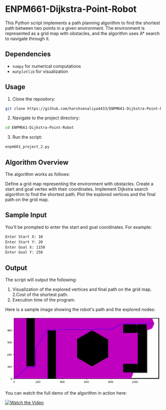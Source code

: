 # ENPM661-Dijkstra-Point-Robot

This Python script implements a path planning algorithm to find the shortest path between two points in a given environment. The environment is represented as a grid map with obstacles, and the algorithm uses A* search to navigate through it.

## Dependencies

- `numpy` for numerical computations
- `matplotlib` for visualization

## Usage

1. Clone the repository:

```bash
git clone https://github.com/harshsenaliya4433/ENPM661-Dijkstra-Point-Robot/tree/main
```
2. Navigate to the project directory:
```bash
cd ENPM661-Dijkstra-Point-Robot
```
3. Run the script:
```bash
enpm661_project_2.py
```
## Algorithm Overview

The algorithm works as follows:

Define a grid map representing the environment with obstacles.
Create a start and goal vertex with their coordinates.
Implement Dijkstra search algorithm to find the shortest path.
Plot the explored vertices and the final path on the grid map.

## Sample Input
You'll be prompted to enter the start and goal coordinates. For example:
```bash
Enter Start X: 10
Enter Start Y: 20
Enter Goal X: 1150
Enter Goal Y: 250
```

## Output

The script will output the following:

1. Visualization of the explored vertices and final path on the grid map.
2.Cost of the shortest path.
3. Execution time of the program.

Here is a sample image showing the robot's path and the explored nodes:

![A* Pathfinding Output](output.png)

You can watch the full demo of the algorithm in action here:

[![Watch the Video](https://img.youtube.com/vi/your_video_id/maxresdefault.jpg)](https://www.youtube.com/watch?v=your_video_id)
